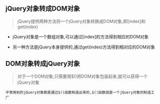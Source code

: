 ## jQuery对象转成DOM对象

> jQuery提供两种方法将一个jQuery对象转换成DOM对象,即[index]和get(index)

- jQuery对象是一个数组对象,可以通过[index]的方法得到相应的DOM对象

- 另一种方法是jQuery本身提供的,通过get(index)方法得到相对应的DOM对象

## DOM对象转成jQuery对象
> 对于一个DOM对象,只需要用$()把DOM对象包装起来,就可以获得一个jQuery对象


```
平常用到的jQuery对象都是通过$()函数制造出来的,$()函数就是一个jQuery对象的制造工厂
```